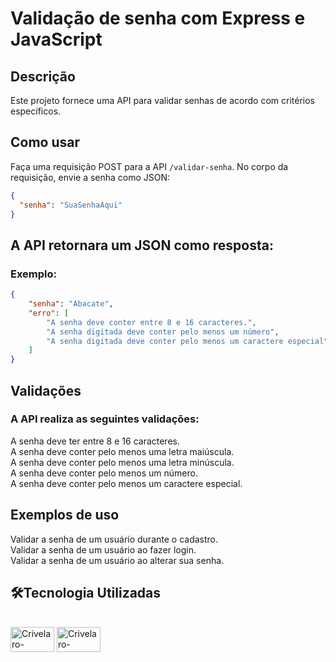 # Validação de senha com Express e JavaScript

## Descrição

Este projeto fornece uma API para validar senhas de acordo com critérios específicos.

## Como usar

Faça uma requisição POST para a API `/validar-senha`. No corpo da requisição, envie a senha como JSON:

```json
{
  "senha": "SuaSenhaAqui"
}
```

## A API retornara um JSON como resposta:
### Exemplo:

```json
{
    "senha": "Abacate",
    "erro": [
        "A senha deve conter entre 8 e 16 caracteres.",
        "A senha digitada deve conter pelo menos um número",
        "A senha digitada deve conter pelo menos um caractere especial"
    ]
}
```

## Validações
### A API realiza as seguintes validações:

A senha deve ter entre 8 e 16 caracteres.  
A senha deve conter pelo menos uma letra maiúscula.  
A senha deve conter pelo menos uma letra minúscula.  
A senha deve conter pelo menos um número.  
A senha deve conter pelo menos um caractere especial.  

## Exemplos de uso

Validar a senha de um usuário durante o cadastro.  
Validar a senha de um usuário ao fazer login.  
Validar a senha de um usuário ao alterar sua senha.

## 🛠️Tecnologia Utilizadas
<div style="display: inline-block"><br>
<img align="center" alt="Crivelaro-JavaScript" height="40" width="70" src="https://cdn.jsdelivr.net/gh/devicons/devicon@latest/icons/javascript/javascript-original.svg" />  
<img align="center" alt="Crivelaro-Express" height="40" width="70" src="https://cdn.jsdelivr.net/gh/devicons/devicon@latest/icons/express/express-original.svg" />
</div>          
          
